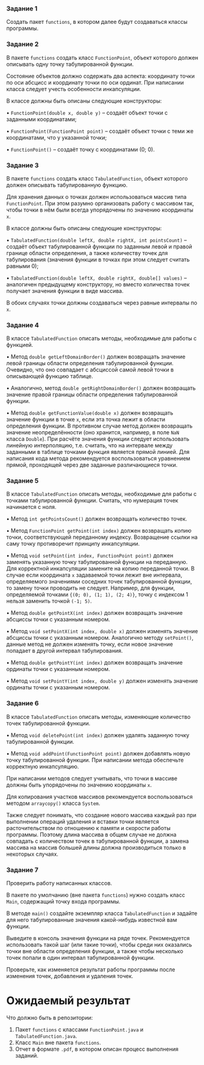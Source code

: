 ### Задание 1

Создать пакет `functions`, в котором далее будут создаваться классы программы.

### Задание 2

В пакете `functions` создать класс `FunctionPoint`, объект которого должен описывать одну точку табулированной функции.

Состояние объектов должно содержать два аспекта: координату точки по оси абсцисс и координату точки по оси ординат. При написании класса следует учесть особенности инкапсуляции.

В классе должны быть описаны следующие конструкторы:

•   `FunctionPoint(double x, double y)` – создаёт объект точки с заданными координатами;

•   `FunctionPoint(FunctionPoint point)` – создаёт объект точки с теми же координатами, что у указанной точки;

•   `FunctionPoint()` – создаёт точку с координатами (0; 0).

### Задание 3

В пакете `functions` создать класс `TabulatedFunction`, объект которого должен описывать табулированную функцию.

Для хранения данных о точках должен использоваться массив типа `FunctionPoint`. При этом разумно организовать работу с массивом так, чтобы точки в нём были всегда упорядочены по значению координаты `x`.

В классе должны быть описаны следующие конструкторы:

•   `TabulatedFunction(double leftX, double rightX, int pointsCount)` – создаёт объект табулированной функции по заданным левой и правой границе области определения, а также количеству точек для табулирования (значения функции в точках при этом следует считать равными 0);

•   `TabulatedFunction(double leftX, double rightX, double[] values)` – аналогичен предыдущему конструктору, но вместо количества точек получает значения функции в виде массива.

В обоих случаях точки должны создаваться через равные интервалы по `x`.

### Задание 4

В классе `TabulatedFunction` описать методы, необходимые для работы с функцией.

•   Метод `double getLeftDomainBorder()` должен возвращать значение левой границы области определения табулированной функции. Очевидно, что оно совпадает с абсциссой самой левой точки в описывающей функцию таблице.

•   Аналогично, метод `double getRightDomainBorder()` должен возвращать значение правой границы области определения табулированной функции.

•   Метод `double getFunctionValue(double x)` должен возвращать значение функции в точке `x`, если эта точка лежит в области определения функции. В противном случае метод должен возвращать значение неопределённости (оно хранится, например, в поле `NaN` класса `Double`). При расчёте значения функции следует использовать линейную интерполяцию, т.е. считать, что на интервале между заданными в таблице точками функция является прямой линией. Для написания кода метода рекомендуется воспользоваться уравнением прямой, проходящей через две заданные различающиеся точки.

### Задание 5

В классе `TabulatedFunction` описать методы, необходимые для работы с точками табулированной функции. Считать, что нумерация точек начинается с ноля.

•   Метод `int getPointsCount()` должен возвращать количество точек.

•   Метод `FunctionPoint getPoint(int index)` должен возвращать *копию* точки, соответствующей переданному индексу. Возвращение ссылки на саму точку противоречит принципу инкапсуляции.

•   Метод `void setPoint(int index, FunctionPoint point)` должен заменять указанную точку табулированной функции на переданную. Для корректной инкапсуляции замените на копию переданной точки. В случае если координата `x` задаваемой точки лежит вне интервала, определяемого значениями соседних точек табулированной функции, то замену точки проводить не следует. Например, для функции, определяемой точками `{(0; 0), (1; 1), (2; 4)}`, точку с индексом 1 нельзя заменить точкой `(-1; 5)`.

•   Метод `double getPointX(int index)` должен возвращать значение абсциссы точки с указанным номером.

•   Метод `void setPointX(int index, double x)` должен изменять значение абсциссы точки с указанным номером. Аналогично методу `setPoint()`, данные метод не должен изменять точку, если новое значение попадает в другой интервал табулирования.

•   Метод `double getPointY(int index)` должен возвращать значение ординаты точки с указанным номером.

•   Метод `void setPointY(int index, double y)` должен изменять значение ординаты точки с указанным номером.

### Задание 6

В классе `TabulatedFunction` описать методы, изменяющие количество точек табулированной функции.

•   Метод `void deletePoint(int index)` должен удалять заданную точку табулированной функции.

•   Метод `void addPoint(FunctionPoint point)` должен добавлять новую точку табулированной функции. При написании метода обеспечьте корректную инкапсуляцию.

При написании методов следует учитывать, что точки в массиве должны быть упорядочены по значению координаты `x`.

Для копирования участков массивов рекомендуется воспользоваться методом `arraycopy()` класса `System`.

Также следует понимать, что создание нового массива каждый раз при выполнении операций удаления и вставки точки является расточительством по отношению к памяти и скорости работы программы. Поэтому длина массива в общем случае не должна совпадать с количеством точек в табулированной функции, а замена массива на массив большей длины должна производиться только в некоторых случаях.

### Задание 7

Проверить работу написанных классов.

В пакете по умолчанию (вне пакета `functions`) нужно создать класс `Main`, содержащий точку входа программы.

В методе `main()` создайте экземпляр класса `TabulatedFunction` и задайте для него табулированные значения какой-нибудь известной вам функции.

Выведите в консоль значения функции на ряде точек. Рекомендуется использовать такой шаг (или такие точки), чтобы среди них оказались точки вне области определения функции, а также чтобы несколько точек попали в один интервал табулированной функции.

Проверьте, как изменяется результат работы программы после изменения точек, добавления и удаления точек.

# Ожидаемый результат

Что должно быть в репозитории:
1. Пакет `functions` с классами `FunctionPoint.java` и `TabulatedFunction.java`.
2. Класс `Main` вне пакета `functions`. 
3. Отчет в формате `.pdf`, в котором описан процесс выполнения заданий.

